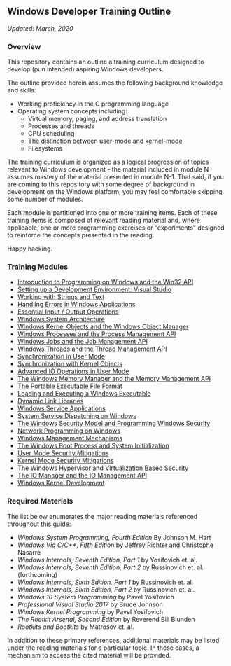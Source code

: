 ## Windows Developer Training Outline

_Updated: March, 2020_

### Overview

This repository contains an outline a training curriculum designed to develop (pun intended) aspiring Windows developers.

The outline provided herein assumes the following background knowledge and skills:
- Working proficiency in the C programming language
- Operating system concepts including:
    - Virtual memory, paging, and address translation
    - Processes and threads
    - CPU scheduling
    - The distinction between user-mode and kernel-mode
    - Filesystems

The training curriculum is organized as a logical progression of topics relevant to Windows development - the material included in module N assumes mastery of the material presented in module N-1. That said, if you are coming to this repository with some degree of background in development on the Windows platform, you may feel comfortable skipping some number of modules. 

Each module is partitioned into one or more training items. Each of these training items is composed of relevant reading material and, where applicable, one or more programming exercises or "experiments" designed to reinforce the concepts presented in the reading.

Happy hacking.

### Training Modules

- [Introduction to Programming on Windows and the Win32 API](./introduction)
- [Setting up a Development Environment: Visual Studio](./development-environment)
- [Working with Strings and Text](./strings-and-text)
- [Handling Errors in Windows Applications](./error-handling)
- [Essential Input / Output Operations](./user-io)
- [Windows System Architecture](./system-architecture)
- [Windows Kernel Objects and the Windows Object Manager](./object-manager)
- [Windows Processes and the Process Management API](./processes)
- [Windows Jobs and the Job Management API](./jobs)
- [Windows Threads and the Thread Management API](./threads)
- [Synchronization in User Mode](./user-synchronization)
- [Synchronization with Kernel Objects](./kernel-synchronization)
- [Advanced IO Operations in User Mode](./advanced-io)
- [The Windows Memory Manager and the Memory Management API](./memory-manager)
- [The Portable Executable File Format](./pe-format)
- [Loading and Executing a Windows Executable](./pe-execution)
- [Dynamic Link Libraries](./dynamic-libraries)
- [Windows Service Applications](./services)
- [System Service Dispatching on Windows](./system-service-dispatching)
- [The Windows Security Model and Programming Windows Security](./security-model)
- [Network Programming on Windows](./networking)
- [Windows Management Mechanisms](./management-mechanisms)
- [The Windows Boot Process and System Initialization](./boot-process)
- [User Mode Security Mitigations](./user-security-mitigations)
- [Kernel Mode Security Mitigations](./kernel-security-mitigations)
- [The Windows Hypervisor and Virtualization Based Security](./virtualization)
- [The IO Manager and the IO Management API](./io-subsystem)
- [Windows Kernel Development](./kernel-development)

### Required Materials

The list below enumerates the major reading materials referenced throughout this guide:

- _Windows System Programming, Fourth Edition_ By Johnson M. Hart
- _Windows Via C/C++, Fifth Edition_ by Jeffrey Richter and Christophe Nasarre
- _Windows Internals, Seventh Edition, Part 1_ by Yosifovich et. al.
- _Windows Internals, Seventh Edition, Part 2_ by Russinovich et. al. (forthcoming)
- _Windows Internals, Sixth Edition, Part 1_ by Russinovich et. al.
- _Windows Internals, Sixth Edition, Part 2_ by Russinovich et. al.
- _Windows 10 System Programming_ by Pavel Yosifovich
- _Professional Visual Studio 2017_ by Bruce Johnson
- _Windows Kernel Programming_ by Pavel Yosifovich
- _The Rootkit Arsenal, Second Edition_ by Reverend Bill Blunden
- _Rootkits and Bootkits_ by Matrosov et. al.

In addition to these primary references, additional materials may be listed under the reading materials for a particular topic. In these cases, a mechanism to access the cited material will be provided.
